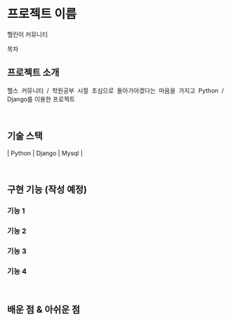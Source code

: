 # 프로젝트 이름

헬린이 커뮤니티

목차

## 프로젝트 소개

<p align="justify">
헬스 커뮤니티 / 학원공부 시절 초심으로 돌아가야겠다는 마음을 가지고 Python / Django를 이용한 프로젝트
</p>

<br>

## 기술 스택

| Python | Django |  Mysql  |

<br>

## 구현 기능 (작성 예정)

### 기능 1

### 기능 2

### 기능 3

### 기능 4

<br>

## 배운 점 & 아쉬운 점



<br>
